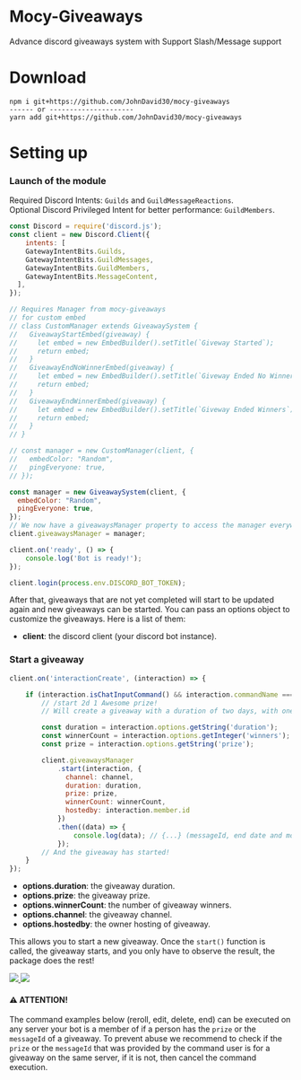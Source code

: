 # Mocy-Giveaways

Advance discord giveaways system with Support Slash/Message support

# Download

```cli
npm i git+https://github.com/JohnDavid30/mocy-giveaways
------ or ---------------------
yarn add git+https://github.com/JohnDavid30/mocy-giveaways
```

# Setting up

### Launch of the module

Required Discord Intents: `Guilds` and `GuildMessageReactions`.  
Optional Discord Privileged Intent for better performance: `GuildMembers`.

```js
const Discord = require('discord.js');
const client = new Discord.Client({
    intents: [
    GatewayIntentBits.Guilds,
    GatewayIntentBits.GuildMessages,
    GatewayIntentBits.GuildMembers,
    GatewayIntentBits.MessageContent,
  ],
});

// Requires Manager from mocy-giveaways
// for custom embed
// class CustomManager extends GiveawaySystem {
//   GiveawayStartEmbed(giveaway) {
//     let embed = new EmbedBuilder().setTitle(`Giveway Started`);
//     return embed;
//   }
//   GiveawayEndNoWinnerEmbed(giveaway) {
//     let embed = new EmbedBuilder().setTitle(`Giveway Ended No Winner`);
//     return embed;
//   }
//   GiveawayEndWinnerEmbed(giveaway) {
//     let embed = new EmbedBuilder().setTitle(`Giveway Ended Winners`);
//     return embed;
//   }
// }

// const manager = new CustomManager(client, {
//   embedColor: "Random",
//   pingEveryone: true,
// });

const manager = new GiveawaySystem(client, {
  embedColor: "Random",
  pingEveryone: true,
});
// We now have a giveawaysManager property to access the manager everywhere!
client.giveawaysManager = manager;

client.on('ready', () => {
    console.log('Bot is ready!');
});

client.login(process.env.DISCORD_BOT_TOKEN);
```
After that, giveaways that are not yet completed will start to be updated again and new giveaways can be started.
You can pass an options object to customize the giveaways. Here is a list of them:

-   **client**: the discord client (your discord bot instance).
### Start a giveaway

```js
client.on('interactionCreate', (interaction) => {

    if (interaction.isChatInputCommand() && interaction.commandName === 'start') {
        // /start 2d 1 Awesome prize!
        // Will create a giveaway with a duration of two days, with one winner and the prize will be "Awesome prize!"

        const duration = interaction.options.getString('duration');
        const winnerCount = interaction.options.getInteger('winners');
        const prize = interaction.options.getString('prize');

        client.giveawaysManager
            .start(interaction, {
              channel: channel,
              duration: duration,
              prize: prize,
              winnerCount: winnerCount,
              hostedby: interaction.member.id
            })
            .then((data) => {
                console.log(data); // {...} (messageId, end date and more)
            });
        // And the giveaway has started!
    }
});
```

-   **options.duration**: the giveaway duration.
-   **options.prize**: the giveaway prize.
-   **options.winnerCount**: the number of giveaway winners.
-   **options.channel**: the giveaway channel.
-   **options.hostedby**: the owner hosting of giveaway.

This allows you to start a new giveaway. Once the `start()` function is called, the giveaway starts, and you only have to observe the result, the package does the rest!

<a href="https://zupimages.net/viewer.php?id=23/01/9hna.jpg">
    <img src="https://zupimages.net/up/23/01/9hna.jpg"/>
</a>
<a href="https://zupimages.net/viewer.php?id=23/01/dxlv.jpg">
    <img src="https://zupimages.net/up/23/01/dxlv.jpg"/>
</a>

#### ⚠ ATTENTION!

The command examples below (reroll, edit, delete, end) can be executed on any server your bot is a member of if a person has the `prize` or the `messageId` of a giveaway. To prevent abuse we recommend to check if the `prize` or the `messageId` that was provided by the command user is for a giveaway on the same server, if it is not, then cancel the command execution.
